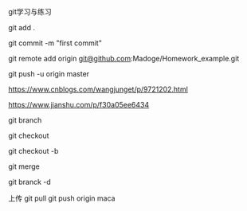 git学习与练习

git add .

git commit -m "first commit"

git remote add origin git@github.com:Madoge/Homework_example.git

git push -u origin master

https://www.cnblogs.com/wangjunget/p/9721202.html

https://www.jianshu.com/p/f30a05ee6434

git branch <name>

git checkout <name>

git checkout -b <name>

git merge <name>

git branck -d <name>

上传
git pull
git push origin maca